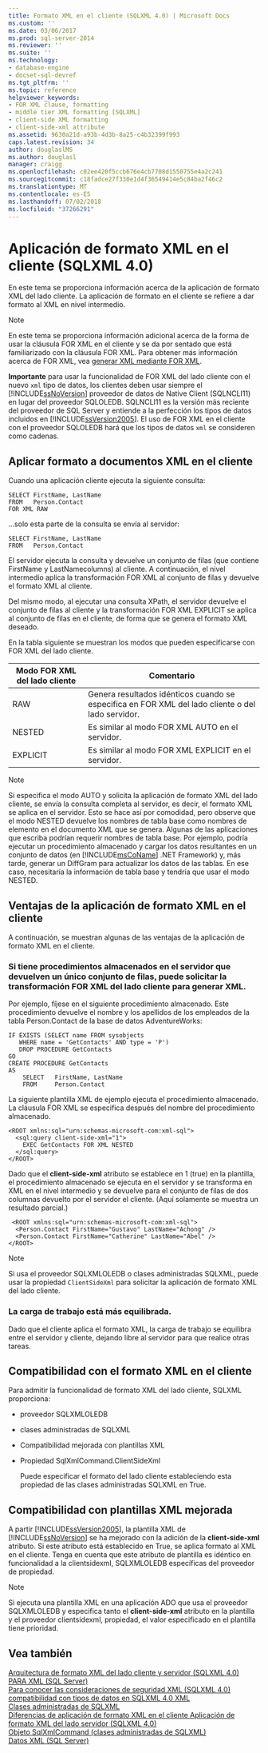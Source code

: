 ```yaml
---
title: Formato XML en el cliente (SQLXML 4.0) | Microsoft Docs
ms.custom: ''
ms.date: 03/06/2017
ms.prod: sql-server-2014
ms.reviewer: ''
ms.suite: ''
ms.technology:
- database-engine
- docset-sql-devref
ms.tgt_pltfrm: ''
ms.topic: reference
helpviewer_keywords:
- FOR XML clause, formatting
- middle tier XML formatting [SQLXML]
- client-side XML formatting
- client-side-xml attribute
ms.assetid: 9630a21d-a93b-4d3b-8a25-c4b32399f993
caps.latest.revision: 34
author: douglaslMS
ms.author: douglasl
manager: craigg
ms.openlocfilehash: c02ee420f5ccb676e4cb7708d1550755e4a2c241
ms.sourcegitcommit: c18fadce27f330e1d4f36549414e5c84ba2f46c2
ms.translationtype: MT
ms.contentlocale: es-ES
ms.lasthandoff: 07/02/2018
ms.locfileid: "37266291"
---
```

# <a name="client-side-xml-formatting-sqlxml-40"></a>Aplicación de formato XML en el cliente (SQLXML 4.0)
  En este tema se proporciona información acerca de la aplicación de formato XML del lado cliente. La aplicación de formato en el cliente se refiere a dar formato al XML en nivel intermedio.  
  
> [!NOTE]  
>  En este tema se proporciona información adicional acerca de la forma de usar la cláusula FOR XML en el cliente y se da por sentado que está familiarizado con la cláusula FOR XML. Para obtener más información acerca de FOR XML, vea [generar XML mediante FOR XML](../../xml/for-xml-sql-server.md).  
  
 **Importante** para usar la funcionalidad de FOR XML del lado cliente con el nuevo `xml` tipo de datos, los clientes deben usar siempre el [!INCLUDE[ssNoVersion](../../../includes/ssnoversion-md.md)] proveedor de datos de Native Client (SQLNCLI11) en lugar del proveedor SQLOLEDB. SQLNCLI11 es la versión más reciente del proveedor de SQL Server y entiende a la perfección los tipos de datos incluidos en [!INCLUDE[ssVersion2005](../../../includes/ssversion2005-md.md)]. El uso de FOR XML en el cliente con el proveedor SQLOLEDB hará que los tipos de datos `xml` se consideren como cadenas.  
  
## <a name="formatting-xml-documents-on-the-client-side"></a>Aplicar formato a documentos XML en el cliente  
 Cuando una aplicación cliente ejecuta la siguiente consulta:  
  
```  
SELECT FirstName, LastName  
FROM   Person.Contact  
FOR XML RAW  
```  
  
 ...solo esta parte de la consulta se envía al servidor:  
  
```  
SELECT FirstName, LastName  
FROM   Person.Contact  
```  
  
 El servidor ejecuta la consulta y devuelve un conjunto de filas (que contiene FirstName y LastNamecolumns) al cliente. A continuación, el nivel intermedio aplica la transformación FOR XML al conjunto de filas y devuelve el formato XML al cliente.  
  
 Del mismo modo, al ejecutar una consulta XPath, el servidor devuelve el conjunto de filas al cliente y la transformación FOR XML EXPLICIT se aplica al conjunto de filas en el cliente, de forma que se genera el formato XML deseado.  
  
 En la tabla siguiente se muestran los modos que pueden especificarse con FOR XML del lado cliente.  
  
|Modo FOR XML del lado cliente|Comentario|  
|-------------------------------|-------------|  
|RAW|Genera resultados idénticos cuando se especifica en FOR XML del lado cliente o del lado servidor.|  
|NESTED|Es similar al modo FOR XML AUTO en el servidor.|  
|EXPLICIT|Es similar al modo FOR XML EXPLICIT en el servidor.|  
  
> [!NOTE]  
>  Si especifica el modo AUTO y solicita la aplicación de formato XML del lado cliente, se envía la consulta completa al servidor, es decir, el formato XML se aplica en el servidor. Esto se hace así por comodidad, pero observe que el modo NESTED devuelve los nombres de tabla base como nombres de elemento en el documento XML que se genera. Algunas de las aplicaciones que escriba podrían requerir nombres de tabla base. Por ejemplo, podría ejecutar un procedimiento almacenado y cargar los datos resultantes en un conjunto de datos (en [!INCLUDE[msCoName](../../../includes/msconame-md.md)] .NET Framework) y, más tarde, generar un DiffGram para actualizar los datos de las tablas. En ese caso, necesitaría la información de tabla base y tendría que usar el modo NESTED.  
  
## <a name="benefits-of-client-side-xml-formatting"></a>Ventajas de la aplicación de formato XML en el cliente  
 A continuación, se muestran algunas de las ventajas de la aplicación de formato XML en el cliente.  
  
### <a name="if-you-have-stored-procedures-on-the-server-that-return-a-single-rowset-you-can-request-client-side-for-xml-transformation-to-generate-an-xml"></a>Si tiene procedimientos almacenados en el servidor que devuelven un único conjunto de filas, puede solicitar la transformación FOR XML del lado cliente para generar XML.  
 Por ejemplo, fíjese en el siguiente procedimiento almacenado. Este procedimiento devuelve el nombre y los apellidos de los empleados de la tabla Person.Contact de la base de datos AdventureWorks:  
  
```  
IF EXISTS (SELECT name FROM sysobjects  
   WHERE name = 'GetContacts' AND type = 'P')  
   DROP PROCEDURE GetContacts  
GO  
CREATE PROCEDURE GetContacts  
AS  
    SELECT   FirstName, LastName  
    FROM     Person.Contact  
```  
  
 La siguiente plantilla XML de ejemplo ejecuta el procedimiento almacenado. La cláusula FOR XML se especifica después del nombre del procedimiento almacenado.  
  
```  
<ROOT xmlns:sql="urn:schemas-microsoft-com:xml-sql">  
  <sql:query client-side-xml="1">  
    EXEC GetContacts FOR XML NESTED  
  </sql:query>  
</ROOT>  
```  
  
 Dado que el **client-side-xml** atributo se establece en 1 (true) en la plantilla, el procedimiento almacenado se ejecuta en el servidor y se transforma en XML en el nivel intermedio y se devuelve para el conjunto de filas de dos columnas devuelto por el servidor el cliente. (Aquí solamente se muestra un resultado parcial.)  
  
```  
 <ROOT xmlns:sql="urn:schemas-microsoft-com:xml-sql">  
  <Person.Contact FirstName="Gustavo" LastName="Achong" />   
  <Person.Contact FirstName="Catherine" LastName="Abel" />  
</ROOT>  
```  
  
> [!NOTE]  
>  Si usa el proveedor SQLXMLOLEDB o clases administradas SQLXML, puede usar la propiedad `ClientSideXml` para solicitar la aplicación de formato XML del lado cliente.  
  
### <a name="the-workload-is-more-balanced"></a>La carga de trabajo está más equilibrada.  
 Dado que el cliente aplica el formato XML, la carga de trabajo se equilibra entre el servidor y cliente, dejando libre al servidor para que realice otras tareas.  
  
## <a name="supporting-client-side-xml-formatting"></a>Compatibilidad con el formato XML en el cliente  
 Para admitir la funcionalidad de formato XML del lado cliente, SQLXML proporciona:  
  
-   proveedor SQLXMLOLEDB  
  
-   clases administradas de SQLXML  
  
-   Compatibilidad mejorada con plantillas XML  
  
-   Propiedad SqlXmlCommand.ClientSideXml  
  
     Puede especificar el formato del lado cliente estableciendo esta propiedad de las clases administradas SQLXML en True.  
  
## <a name="enhanced-xml-template-support"></a>Compatibilidad con plantillas XML mejorada  
 A partir [!INCLUDE[ssVersion2005](../../../includes/ssversion2005-md.md)], la plantilla XML de [!INCLUDE[ssNoVersion](../../../includes/ssnoversion-md.md)] se ha mejorado con la adición de la **client-side-xml** atributo. Si este atributo está establecido en True, se aplica formato al XML en el cliente. Tenga en cuenta que este atributo de plantilla es idéntico en funcionalidad a la clientsidexml, SQLXMLOLEDB específicas del proveedor de propiedad.  
  
> [!NOTE]  
>  Si ejecuta una plantilla XML en una aplicación ADO que usa el proveedor SQLXMLOLEDB y especifica tanto el **client-side-xml** atributo en la plantilla y el proveedor clientsidexml, propiedad, el valor especificado en el plantilla tiene prioridad.  
  
## <a name="see-also"></a>Vea también  
 [Arquitectura de formato XML del lado cliente y servidor &#40;SQLXML 4.0&#41;](server-side-xml-formatting-sqlxml-4-0.md)   
 [PARA XML &#40;SQL Server&#41;](../../xml/for-xml-sql-server.md)   
 [Para conocer las consideraciones de seguridad XML &#40;SQLXML 4.0&#41;](../../sqlxml-annotated-xsd-schemas-xpath-queries/security/for-xml-security-considerations-sqlxml-4-0.md)   
 [compatibilidad con tipos de datos en SQLXML 4.0 XML](../xml-data-type-support-in-sqlxml-4-0.md)   
 [Clases administradas de SQLXML](../../sqlxml-annotated-xsd-schemas-xpath-queries/net-framework-classes/sqlxml-4-0-net-framework-support-managed-classes.md)   
 [Diferencias de aplicación de formato XML en el cliente Aplicación de formato XML del lado servidor &#40;SQLXML 4.0&#41;](client-side-vs-server-side-xml-formatting-sqlxml-4-0.md)   
 [Objeto SqlXmlCommand &#40;clases administradas de SQLXML&#41;](../../sqlxml-annotated-xsd-schemas-xpath-queries/net-framework-classes/sqlxml-managed-classes-sqlxmlcommand-object.md)   
 [Datos XML &#40;SQL Server&#41;](../../xml/xml-data-sql-server.md)  
  
  
